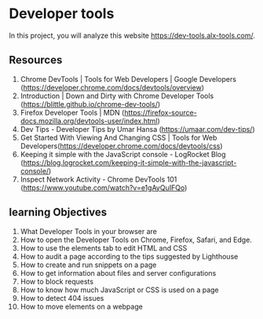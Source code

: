 # Developer tools
In this project, you will analyze this website https://dev-tools.alx-tools.com/.

## Resources
1. Chrome DevTools | Tools for Web Developers | Google Developers (https://developer.chrome.com/docs/devtools/overview)
2. Introduction | Down and Dirty with Chrome Developer Tools (https://blittle.github.io/chrome-dev-tools/)
3. Firefox Developer Tools | MDN (https://firefox-source-docs.mozilla.org/devtools-user/index.html)
4. Dev Tips - Developer Tips by Umar Hansa (https://umaar.com/dev-tips/)
5. Get Started With Viewing And Changing CSS | Tools for Web Developers(https://developer.chrome.com/docs/devtools/css)
6. Keeping it simple with the JavaScript console - LogRocket Blog (https://blog.logrocket.com/keeping-it-simple-with-the-javascript-console/)
7. Inspect Network Activity - Chrome DevTools 101 (https://www.youtube.com/watch?v=e1gAyQuIFQo)

## learning Objectives
1. What Developer Tools in your browser are
2. How to open the Developer Tools on Chrome, Firefox, Safari, and Edge.
3. How to use the elements tab to edit HTML and CSS
4. How to audit a page according to the tips suggested by Lighthouse
5. How to create and run snippets on a page
6. How to get information about files and server configurations
7. How to block requests
8. How to know how much JavaScript or CSS is used on a page
9. How to detect 404 issues
10. How to move elements on a webpage